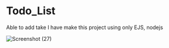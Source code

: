 # Todo_List
Able to add take I have make this project using only EJS, nodejs


![Screenshot (27)](https://user-images.githubusercontent.com/91003588/225666594-1663da35-8950-41f5-8021-2531243679f7.png)
